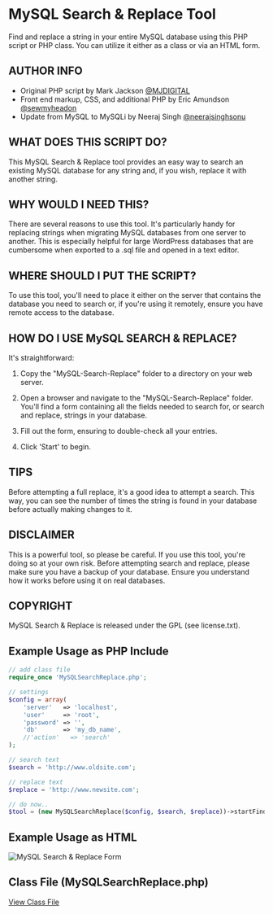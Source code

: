 # MySQL Search & Replace Tool

Find and replace a string in your entire MySQL database using this PHP script or PHP class. You can utilize it either as a class or via an HTML form.

## AUTHOR INFO

- Original PHP script by Mark Jackson [@MJDIGITAL](http://www.mjdigital.co.uk/blog)
- Front end markup, CSS, and additional PHP by Eric Amundson [@sewmyheadon](http://sewmyheadon.com)
- Update from MySQL to MySQLi by Neeraj Singh [@neerajsinghsonu](https://github.com/neerajsinghsonu/MySQL-Search-Replace-PHP)

## WHAT DOES THIS SCRIPT DO?

This MySQL Search & Replace tool provides an easy way to search an existing MySQL database for any string and, if you wish, replace it with another string.

## WHY WOULD I NEED THIS?

There are several reasons to use this tool. It's particularly handy for replacing strings when migrating MySQL databases from one server to another. This is especially helpful for large WordPress databases that are cumbersome when exported to a .sql file and opened in a text editor.

## WHERE SHOULD I PUT THE SCRIPT?

To use this tool, you'll need to place it either on the server that contains the database you need to search or, if you're using it remotely, ensure you have remote access to the database.

## HOW DO I USE MySQL SEARCH & REPLACE?

It's straightforward:

1. Copy the "MySQL-Search-Replace" folder to a directory on your web server.

2. Open a browser and navigate to the "MySQL-Search-Replace" folder. You'll find a form containing all the fields needed to search for, or search and replace, strings in your database.

3. Fill out the form, ensuring to double-check all your entries.

4. Click 'Start' to begin.

## TIPS

Before attempting a full replace, it's a good idea to attempt a search. This way, you can see the number of times the string is found in your database before actually making changes to it.

## DISCLAIMER

This is a powerful tool, so please be careful. If you use this tool, you're doing so at your own risk. Before attempting search and replace, please make sure you have a backup of your database. Ensure you understand how it works before using it on real databases.

## COPYRIGHT

MySQL Search & Replace is released under the GPL (see license.txt).

## Example Usage as PHP Include

```php
// add class file
require_once 'MySQLSearchReplace.php';

// settings
$config = array(
    'server'   => 'localhost',
    'user'     => 'root',
    'password' => '',
    'db'       => 'my_db_name',
    //'action'   => 'search'
);

// search text
$search = 'http://www.oldsite.com';

// replace text
$replace = 'http://www.newsite.com';

// do now..
$tool = (new MySQLSearchReplace($config, $search, $replace))->startFindReplace();
```

## Example Usage as HTML

![MySQL Search & Replace Form](https://raw.githubusercontent.com/neerajsinghsonu/MySQL-Search-Replace-PHP/master/MySQL-Search-Replace/mysql-search-replace-form.PNG)

## Class File (MySQLSearchReplace.php)

[View Class File](./MySQL-Search-Replace/Class.MySQLSearchReplace.php)
